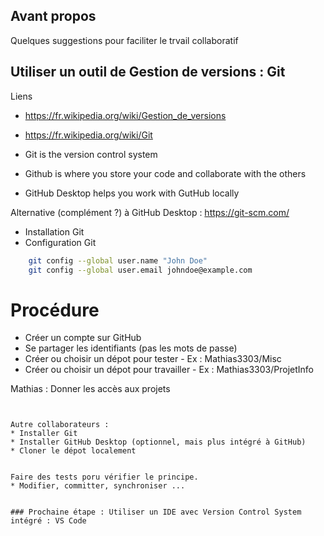 ## Avant propos 
Quelques suggestions pour faciliter le trvail collaboratif

## Utiliser un outil de Gestion de versions : Git
Liens
* https://fr.wikipedia.org/wiki/Gestion_de_versions
* https://fr.wikipedia.org/wiki/Git

* Git is the version control system 
* Github is where you store your code and collaborate with the others 
* GitHub Desktop helps you work with GutHub locally 

Alternative (complément ?) à GitHub Desktop : https://git-scm.com/
* Installation Git
* Configuration Git 
```bash
    git config --global user.name "John Doe"
    git config --global user.email johndoe@example.com
```

# Procédure 
* Créer un compte sur GitHub
* Se partager les identifiants (pas les mots de passe)
* Créer ou choisir un dépot pour tester - Ex : Mathias3303/Misc
* Créer ou choisir un dépot pour travailler - Ex : Mathias3303/ProjetInfo

Mathias : Donner les accès aux projets 
``` GitHub > /Projet/ > Settings > Manage access


Autre collaborateurs : 
* Installer Git 
* Installer GitHub Desktop (optionnel, mais plus intégré à GitHub)
* Cloner le dépot localement


Faire des tests poru vérifier le principe.
* Modifier, committer, synchroniser ...


### Prochaine étape : Utiliser un IDE avec Version Control System intégré : VS Code
